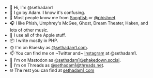 - 👋 Hi, I’m @sethadam1
- 📇 I go by Adam. I know it's confusing.   
- 🐡 Most people know me from [Songfish](https://songfishapp.com) or [@phishnet](https://github.com/phishnet). 
- 🎧 I like Phish, Umphrey's McGee, Ghost, Dream Theater, Haken, and lots of other music. 
- 🍎 I use all of the Apple stuff. 
- 📦 I write mostly in PHP.
- 🌞 I'm on Bluesky as [@sethadam1.com](https://bsky.app/profile/sethadam1.com).
- 📫 You can find me on ~Twitter and~ [Instagram](http://instagram.com/sethadam1/) at @sethadam1.  
- 🐘 I'm on Mastodon as [@sethadam1@shakedown.social](https://shakedown.social/@sethadam1).
- 🧵 I'm on Threads as [@sethadam1@threads.net](https://www.threads.net/@sethadam1).
- 🌐 The rest you can find at [sethadam1.com](https://sethadam1.com)
